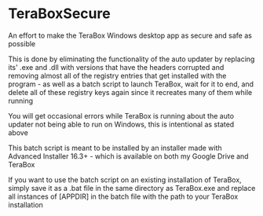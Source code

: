 # TeraBoxSecure
An effort to make the TeraBox Windows desktop app as secure and safe as possible

This is done by eliminating the functionality of the auto updater by replacing its' .exe and .dll with versions that have the headers corrupted and removing almost all of the registry entries that get installed with the program - as well as a batch script to launch TeraBox, wait for it to end, and delete all of these registry keys again since it recreates many of them while running

You will get occasional errors while TeraBox is running about the auto updater not being able to run on Windows, this is intentional as stated above

This batch script is meant to be installed by an installer made with Advanced Installer 16.3+ - which is available on both my Google Drive and TeraBox

If you want to use the batch script on an existing installation of TeraBox, simply save it as a .bat file in the same directory as TeraBox.exe and replace all instances of [APPDIR] in the batch file with the path to your TeraBox installation
